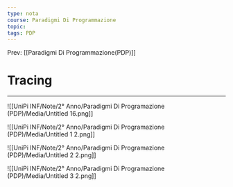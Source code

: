 ```yaml
---
type: nota
course: Paradigmi Di Programmazione
topic: 
tags: PDP
---
```


Prev: [[Paradigmi Di Programmazione(PDP)]]

# Tracing
---


![[UniPi INF/Note/2° Anno/Paradigmi Di Programazione (PDP)/Media/Untitled 16.png]]

![[UniPi INF/Note/2° Anno/Paradigmi Di Programazione (PDP)/Media/Untitled 1 2.png]]

![[UniPi INF/Note/2° Anno/Paradigmi Di Programazione (PDP)/Media/Untitled 2 2.png]]

![[UniPi INF/Note/2° Anno/Paradigmi Di Programazione (PDP)/Media/Untitled 3 2.png]]

